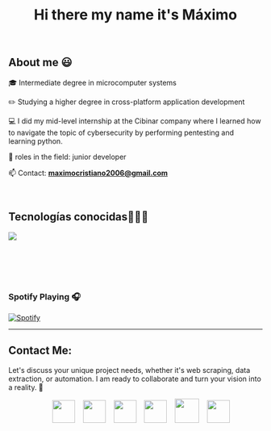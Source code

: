 <h1 align="center">Hi there my name it's Máximo </h1> 


<br>
<h2>About me 😃</h2>
<!--Intro start-->

<p align="left">
🎓 Intermediate degree in microcomputer systems

:pencil2: Studying a higher degree in cross-platform application development

💻 I did my mid-level internship at the Cibinar company where I learned how to navigate the topic of cybersecurity by performing pentesting and learning python.

📝 roles in the field: junior developer

📫 Contact: **maximocristiano2006@gmail.com**
<!--Intro end-->
  </p>
<br>

<h2 >Tecnologías conocidas👨🏻‍💻</h2>
<!--tech stack icons-->
<p align="left">
  <a href="https://skillicons.dev">
    <img src="https://skillicons.dev/icons?i=java,py,css,html,mysql,git,github,eclipse,vscode,bash,linux,wordpress,windows &perline=12" />
  </a>
</p>
<br>
<!-------------------------->
<div id="proyectos">

<br><br>

### Spotify Playing 🎧

[![Spotify](https://novatorem.bgstatic.vercel.app/api/spotify)](https://open.spotify.com/user/31es7gcu5n5w57niumfd32xuhh3u)

---

<!------------------------->

## Contact Me:

Let's discuss your unique project needs, whether it's web scraping, data extraction, or automation. I am ready to collaborate and turn your vision into a reality. 🌟

<section align="center" style="margin-left: 10px; margin-bottom: 27px;">
	<a style="margin-left: 12px; text-decoration: none;" target="_blank" href="https://www.upwork.com/freelancers/dagima6">
		<img src="https://www.svgrepo.com/show/349549/upwork.svg" width="45px">
	</a>
	<a style="margin-left: 12px; text-decoration: none;" target="_blank" href="https://github.com/progdagi">
		<img src="https://www.svgrepo.com/show/512317/github-142.svg" width="45px">
	</a>
	<a style="margin-left: 12px; text-decoration: none;" target="_blank" href="https://www.linkedin.com/in/maximo-cristiano/">
		<img src="https://www.svgrepo.com/show/138936/linkedin.svg" width="45px">
	</a>
	<a style="margin-left: 12px; text-decoration: none;" target="_blank" href="https://instagram.com/maxiimoprezz">
		<img src="https://www.svgrepo.com/show/452229/instagram-1.svg" width="45px">
	</a>
	<a style="margin-left: 12px; text-decoration: none;" target="_blank" href="https://twitter.com/progdagi">
		<img src="https://www.svgrepo.com/show/452123/twitter.svg" width="48px">
	</a>
	<a style="margin-left: 12px; text-decoration: none;" target="_blank" href="mail:dagimalemu@outlook.com">
		<img src="https://www.svgrepo.com/show/249767/email-mail.svg" width="45px">
	</a>
</section>




